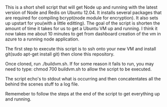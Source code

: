 This is a short shell script that will get Node up and running with the latest version of Node and Redis on Ubuntu 12.04.  It installs several packages that are required for compiling bcrypt(node module for encryption).  It also sets up upstart for you(with a little editting).  The goal of the script is shorten the amount of time it takes for us to get a Ubuntu VM up and running.  I think it now takes me about 10 minutes to get from dashboard creation of the vm in azure to a running node application. 

The first step to execute this script is to ssh onto your new VM and install git(sudo apt-get install git) then clone this repository. 

Once cloned, run ./buildvm.sh.  If for some reason it fails to run, you may need to type: chmod 700 buildvm.sh  to allow the script to be executed.  

The script echo's to stdout what is occurring and then concatentates all the behind the scenes stuff to a log file.  

Rememeber to follow the steps at the end of the script to get everything up and running.